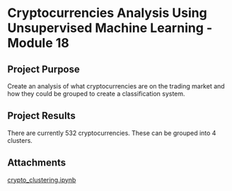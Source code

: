 # Cryptocurrencies Analysis Using Unsupervised Machine Learning - Module 18

## Project Purpose
Create an analysis of what cryptocurrencies are on the trading market and how they could be grouped to create a classification system.

## Project Results
There are currently 532 cryptocurrencies. These can be grouped into 4 clusters. 

## Attachments
[crypto_clustering.ipynb](https://github.com/pmoores/Cryptocurrencies/blob/main/crypto_clustering.ipynb)